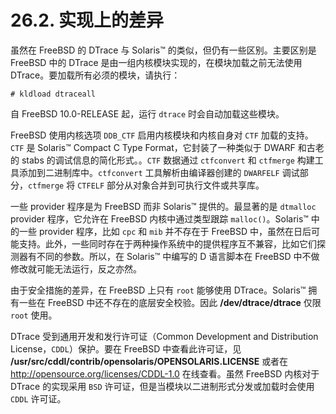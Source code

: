 # 26.2. 实现上的差异

虽然在 FreeBSD 的 DTrace 与 Solaris™ 的类似，但仍有一些区别。主要区别是 FreeBSD 中的 DTrace 是由一组内核模块实现的，在模块加载之前无法使用 DTrace。要加载所有必须的模块，请执行：

```
# kldload dtraceall
```

自 FreeBSD 10.0-RELEASE 起，运行 `dtrace` 时会自动加载这些模块。

FreeBSD 使用内核选项 `DDB_CTF` 启用内核模块和内核自身对 `CTF` 加载的支持。`CTF` 是 Solaris™ Compact C Type Format，它封装了一种类似于 DWARF 和古老的 stabs 的调试信息的简化形式。。`CTF` 数据通过 `ctfconvert` 和 `ctfmerge` 构建工具添加到二进制库中。`ctfconvert` 工具解析由编译器创建的 `DWARFELF` 调试部分，`ctfmerge` 将 `CTFELF` 部分从对象合并到可执行文件或共享库。

一些 provider 程序是为 FreeBSD 而非 Solaris™ 提供的。最显著的是 `dtmalloc` provider 程序，它允许在 FreeBSD 内核中通过类型跟踪 `malloc()`。Solaris™ 中的一些 provider 程序，比如 `cpc` 和 `mib` 并不存在于 FreeBSD 中，虽然在日后可能支持。此外，一些同时存在于两种操作系统中的提供程序互不兼容，比如它们探测器有不同的参数。所以，在 Solaris™ 中编写的 D 语言脚本在 FreeBSD 中不做修改就可能无法运行，反之亦然。

由于安全措施的差异，在 FreeBSD 上只有 `root` 能够使用 DTrace。Solaris™ 拥有一些在 FreeBSD 中还不存在的底层安全校验。因此 **/dev/dtrace/dtrace** 仅限 `root` 使用。

DTrace 受到通用开发和发行许可证（Common Development and Distribution License，`CDDL`）保护。要在 FreeBSD 中查看此许可证，见 **/usr/src/cddl/contrib/opensolaris/OPENSOLARIS.LICENSE** 或者在 <http://opensource.org/licenses/CDDL-1.0> 在线查看。虽然 FreeBSD 内核对于 DTrace 的实现采用 `BSD` 许可证，但是当模块以二进制形式分发或加载时会使用 `CDDL` 许可证。